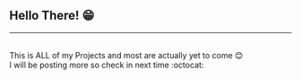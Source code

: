 ## Hello There! :grin: 
<hr>
<br>
This is ALL of my Projects and most are actually yet to come 😊
<br>
I will be posting more so check in next time :octocat:
